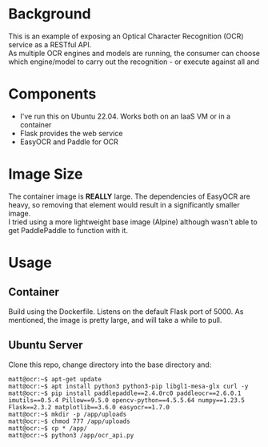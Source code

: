 # Background
This is an example of exposing an Optical Character Recognition (OCR) service as a RESTful API.\
As multiple OCR engines and models are running, the consumer can choose which engine/model to carry out the recognition - or execute against all and
# Components
- I've run this on Ubuntu 22.04. Works both on an IaaS VM or in a container
- Flask provides the web service
- EasyOCR and Paddle for OCR
# Image Size
The container image is **REALLY** large. The dependencies of EasyOCR are heavy, so removing that element would result in a significantly smaller image.\
I tried using a more lightweight base image (Alpine) although wasn't able to get PaddlePaddle to function with it.
# Usage
## Container
Build using the Dockerfile. Listens on the default Flask port of 5000.
As mentioned, the image is pretty large, and will take a while to pull.
## Ubuntu Server
Clone this repo, change directory into the base directory and:
```
matt@ocr:~$ apt-get update
matt@ocr:~$ apt install python3 python3-pip libgl1-mesa-glx curl -y
matt@ocr:~$ pip install paddlepaddle==2.4.0rc0 paddleocr==2.6.0.1 imutils==0.5.4 Pillow==9.5.0 opencv-python==4.5.5.64 numpy==1.23.5 Flask==2.3.2 matplotlib==3.6.0 easyocr==1.7.0
matt@ocr:~$ mkdir -p /app/uploads
matt@ocr:~$ chmod 777 /app/uploads
matt@ocr:~$ cp * /app/
matt@ocr:~$ python3 /app/ocr_api.py
```
